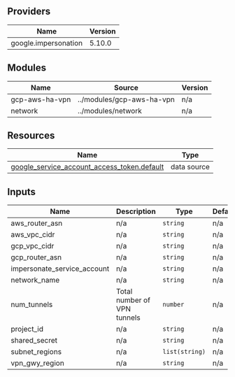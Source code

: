## Providers

| Name                 | Version |
| -------------------- | ------- |
| google.impersonation | 5.10.0  |

## Modules

| Name           | Source                    | Version |
| -------------- | ------------------------- | ------- |
| gcp-aws-ha-vpn | ../modules/gcp-aws-ha-vpn | n/a     |
| network        | ../modules/network        | n/a     |

## Resources

| Name                                                                                                                                                          | Type        |
| ------------------------------------------------------------------------------------------------------------------------------------------------------------- | ----------- |
| [google_service_account_access_token.default](https://registry.terraform.io/providers/hashicorp/google/latest/docs/data-sources/service_account_access_token) | data source |

## Inputs

| Name                        | Description                 | Type           | Default | Required |
| --------------------------- | --------------------------- | -------------- | ------- | :------: |
| aws_router_asn              | n/a                         | `string`       | n/a     |   yes    |
| aws_vpc_cidr                | n/a                         | `string`       | n/a     |   yes    |
| gcp_vpc_cidr                | n/a                         | `string`       | n/a     |   yes    |
| gcp_router_asn              | n/a                         | `string`       | n/a     |   yes    |
| impersonate_service_account | n/a                         | `string`       | n/a     |   yes    |
| network_name                | n/a                         | `string`       | n/a     |   yes    |
| num_tunnels                 | Total number of VPN tunnels | `number`       | n/a     |   yes    |
| project_id                  | n/a                         | `string`       | n/a     |   yes    |
| shared_secret               | n/a                         | `string`       | n/a     |   yes    |
| subnet_regions              | n/a                         | `list(string)` | n/a     |   yes    |
| vpn_gwy_region              | n/a                         | `string`       | n/a     |   yes    |
